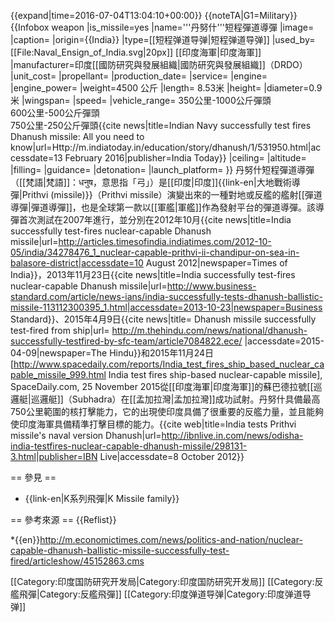 {{expand|time=2016-07-04T13:04:10+00:00}}
{{noteTA|G1=Military}}
{{Infobox weapon
|is_missile=yes
|name='''丹努什'''短程彈道導彈
|image=
|caption= 
|origin={{India}}
|type=[[短程弹道导弹|短程弹道导弹]]
|used_by=[[File:Naval_Ensign_of_India.svg|20px]] [[印度海軍|印度海軍]]
|manufacturer=印度[[國防研究與發展組織|國防研究與發展組織]]（DRDO）
|unit_cost=
|propellant=
|production_date=
|service=
|engine=
|engine_power=
|weight=4500 公斤
|length= 8.53米
|height=
|diameter=0.9米
|wingspan=
|speed=
|vehicle_range=
350公里-1000公斤彈頭<br />
600公里-500公斤彈頭<br />
750公里-250公斤彈頭<ref>{{cite news|title=Indian Navy successfully test fires Dhanush missile: All you need to know|url=Http://m.indiatoday.in/education/story/dhanush/1/531950.html|accessdate=13 February 2016|publisher=India Today}}</ref>
|ceiling=
|altitude=
|filling=
|guidance=
|detonation=
|launch_platform=
}}
丹努什短程彈道導彈（[[梵語|梵語]]：धनुष，意思指「弓」）是[[印度|印度]]{{link-en|大地戰術導彈|Prithvi (missile)}}（Prithvi missile）演變出來的一種對地或反艦的艦射[[彈道導彈|彈道導彈]]，也是全球第一款以[[軍艦|軍艦]]作為發射平台的彈道導彈。該導彈首次測試在2007年進行，並分別在2012年10月<ref>{{cite news|title=India successfully test-fires nuclear-capable Dhanush missile|url=http://articles.timesofindia.indiatimes.com/2012-10-05/india/34278476_1_nuclear-capable-prithvi-ii-chandipur-on-sea-in-balasore-district|accessdate=10 August 2012|newspaper=Times of India}}</ref>，2013年11月23日<ref>{{cite news|title=India successfully test-fires nuclear-capable Dhanush missile|url=http://www.business-standard.com/article/news-ians/india-successfully-tests-dhanush-ballistic-missile-113112300395_1.html|accessdate=2013-10-23|newspaper=Business Standard}}</ref>、2015年4月9日<ref>{{cite news|title= Dhanush missile successfully test-fired from ship|url= http://m.thehindu.com/news/national/dhanush-successfully-testfired-by-sfc-team/article7084822.ece/ |accessdate=2015-04-09|newspaper=The Hindu}}</ref>和2015年11月24日<ref name="2015-11-25_SD">[http://www.spacedaily.com/reports/India_test_fires_ship_based_nuclear_capable_missile_999.html India test fires ship-based nuclear-capable missile], SpaceDaily.com, 25 November 2015</ref>從[[印度海軍|印度海軍]]的蘇巴德拉號[[巡邏艇|巡邏艇]]（Subhadra）在[[孟加拉灣|孟加拉灣]]成功試射。丹努什具備最高750公里範圍的核打擊能力，它的出現使印度具備了很重要的反艦力量，並且能夠使印度海軍具備精準打擊目標的能力。<ref>{{cite web|title=India tests Prithvi missile's naval version Dhanush|url=http://ibnlive.in.com/news/odisha-india-testfires-nuclear-capable-dhanush-missile/298131-3.html|publisher=IBN Live|accessdate=8 October 2012}}</ref>

== 參見 ==
* {{link-en|K系列飛彈|K Missile family}}

== 參考來源 ==
{{Reflist}}

*{{en}}http://m.economictimes.com/news/politics-and-nation/nuclear-capable-dhanush-ballistic-missile-successfully-test-fired/articleshow/45152863.cms

[[Category:印度国防研究开发局|Category:印度国防研究开发局]]
[[Category:反艦飛彈|Category:反艦飛彈]]
[[Category:印度弹道导弹|Category:印度弹道导弹]]